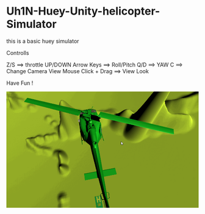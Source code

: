 # Uh1N-Huey-Unity-helicopter-Simulator

this is a basic huey simulator

Controlls

Z/S ==> throttle UP/DOWN
Arrow Keys ==> Roll/Pitch
Q/D ==> YAW
C ==> Change Camera View
Mouse Click + Drag ==> View Look

Have Fun !

![Alt text](huey.gif?raw=true "pic")
